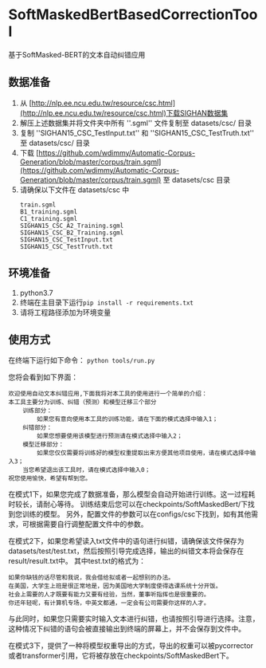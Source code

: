 # SoftMaskedBertBasedCorrectionTool

基于SoftMasked-BERT的文本自动纠错应用

## 数据准备
1. 从 [http://nlp.ee.ncu.edu.tw/resource/csc.html](http://nlp.ee.ncu.edu.tw/resource/csc.html)下载SIGHAN数据集
2. 解压上述数据集并将文件夹中所有 ''.sgml'' 文件复制至 datasets/csc/ 目录
3. 复制 ''SIGHAN15_CSC_TestInput.txt'' 和 ''SIGHAN15_CSC_TestTruth.txt'' 至 datasets/csc/ 目录
4. 下载 [https://github.com/wdimmy/Automatic-Corpus-Generation/blob/master/corpus/train.sgml](https://github.com/wdimmy/Automatic-Corpus-Generation/blob/master/corpus/train.sgml) 至 datasets/csc 目录
5. 请确保以下文件在 datasets/csc 中
    ```
    train.sgml
    B1_training.sgml
    C1_training.sgml  
    SIGHAN15_CSC_A2_Training.sgml  
    SIGHAN15_CSC_B2_Training.sgml  
    SIGHAN15_CSC_TestInput.txt
    SIGHAN15_CSC_TestTruth.txt
    ```


## 环境准备
1. python3.7
2. 终端在主目录下运行`pip install -r requirements.txt`
3. 请将工程路径添加为环境变量


## 使用方式

在终端下运行如下命令：
`python tools/run.py`

您将会看到如下界面：
```
欢迎使用自动文本纠错应用,下面我将对本工具的使用进行一个简单的介绍：
本工具主要分为训练、纠错（预测）和模型迁移三个部分
    训练部分：
        如果您有意向使用本工具的训练功能，请在下面的模式选择中输入1；
    纠错部分：
        如果您想要使用该模型进行预测请在模式选择中输入2；
    模型迁移部分：
        如果您仅仅需要将训练好的模型权重提取出来方便其他项目使用，请在模式选择中输入3；
    当您希望退出该工具时，请在模式选择中输入0；
祝您使用愉快，希望有帮到您。
```

在模式1下，如果您完成了数据准备，那么模型会自动开始进行训练。这一过程耗时较长，请耐心等待。
训练结束后您可以在checkpoints/SoftMaskedBert/下找到您训练的模型。
另外，配置文件的参数可以在configs/csc下找到，如有其他需求，可根据需要自行调整配置文件中的参数。

在模式2下，如果您希望读入txt文件中的语句进行纠错，请确保该文件保存为datasets/test/test.txt，然后按照引导完成选择，输出的纠错文本将会保存在result/result.txt中。
其中test.txt的格式为：
```
如果你缺钱的话尽管和我说，我会借给拟或者一起想别的办法。
在美国，大学生上班是很正常地是，因为美国地大学制度使得选课系统十分开饭。
社会上需要的人才既要有能力又要有经验，当然，董事听指挥也是很重要的。
你还年轻呢，有计算机专场，中英文都通，一定会有公司需要你这样的人才。
```
与此同时，如果您只需要实时输入文本进行纠错，也请按照引导进行选择。注意，这种情况下纠错的语句会被直接输出到终端的屏幕上，并不会保存到文件中。

在模式3下，提供了一种将模型权重导出的方式，导出的权重可以被pycorrector或者transformer引用，它将被存放在checkpoints/SoftMaskedBert下。
